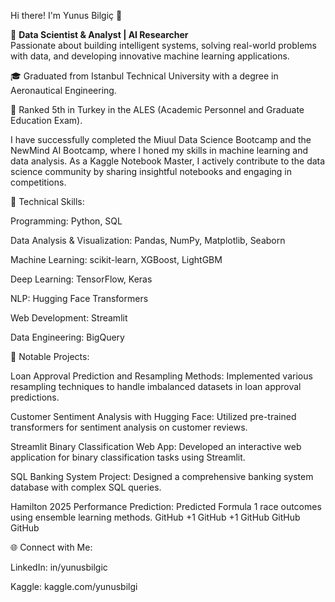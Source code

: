 Hi there! I'm Yunus Bilgiç 👋

🧠 **Data Scientist & Analyst | AI Researcher**  
Passionate about building intelligent systems, solving real-world problems with data, and developing innovative machine learning applications.

🎓 Graduated from Istanbul Technical University with a degree in Aeronautical Engineering.  

🏅 Ranked 5th in Turkey in the ALES (Academic Personnel and Graduate Education Exam).

I have successfully completed the Miuul Data Science Bootcamp and the NewMind AI Bootcamp, where I honed my skills in machine learning and data analysis. As a Kaggle Notebook Master, I actively contribute to the data science community by sharing insightful notebooks and engaging in competitions.​

🔧 Technical Skills:

Programming: Python, SQL

Data Analysis & Visualization: Pandas, NumPy, Matplotlib, Seaborn

Machine Learning: scikit-learn, XGBoost, LightGBM

Deep Learning: TensorFlow, Keras

NLP: Hugging Face Transformers

Web Development: Streamlit

Data Engineering: BigQuery​

📂 Notable Projects:

Loan Approval Prediction and Resampling Methods: Implemented various resampling techniques to handle imbalanced datasets in loan approval predictions.

Customer Sentiment Analysis with Hugging Face: Utilized pre-trained transformers for sentiment analysis on customer reviews.

Streamlit Binary Classification Web App: Developed an interactive web application for binary classification tasks using Streamlit.

SQL Banking System Project: Designed a comprehensive banking system database with complex SQL queries.

Hamilton 2025 Performance Prediction: Predicted Formula 1 race outcomes using ensemble learning methods.​
GitHub
+1
GitHub
+1
GitHub
GitHub
GitHub

🌐 Connect with Me:

LinkedIn: in/yunusbilgic

Kaggle: kaggle.com/yunusbilgi
